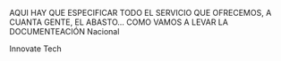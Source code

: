 AQUI HAY QUE ESPECIFICAR TODO EL SERVICIO QUE OFRECEMOS, A CUANTA GENTE, EL ABASTO...
COMO VAMOS A LEVAR LA DOCUMENTEACIÓN
Nacional


Innovate Tech                  